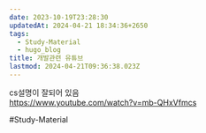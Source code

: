 ```yaml
---
date: 2023-10-19T23:28:30
updatedAt: 2024-04-21 18:34:36+2650
tags:
  - Study-Material
  - hugo_blog
title: 개발관련 유튜브
lastmod: 2024-04-21T09:36:38.023Z
---
```

cs설명이 잘되어 있음\
https://www.youtube.com/watch?v=mb-QHxVfmcs

\#Study-Material
